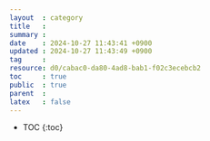 ```yaml
---
layout  : category
title   : 
summary : 
date    : 2024-10-27 11:43:41 +0900
updated : 2024-10-27 11:43:49 +0900
tag     : 
resource: d0/cabac0-da80-4ad8-bab1-f02c3ecebcb2
toc     : true
public  : true
parent  : 
latex   : false
---
```

* TOC
{:toc}

# 
